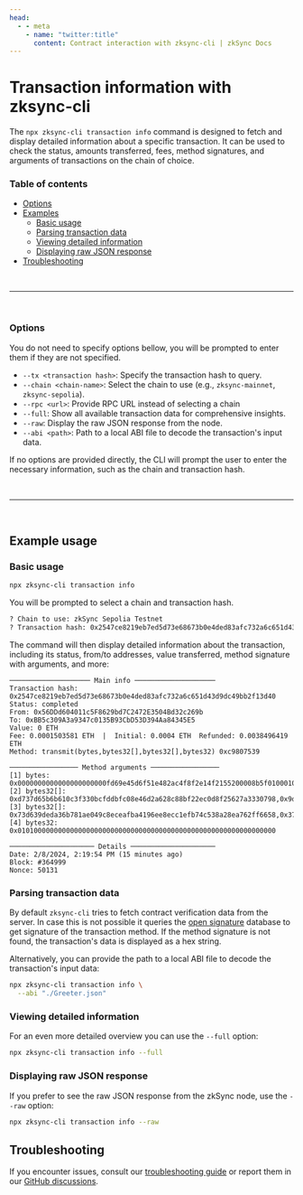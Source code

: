 ```yaml
---
head:
  - - meta
    - name: "twitter:title"
      content: Contract interaction with zksync-cli | zkSync Docs
---
```


# Transaction information with zksync-cli

The `npx zksync-cli transaction info` command is designed to fetch and display detailed information about a specific transaction. It can be used to check the status, amounts transferred, fees, method signatures, and arguments of transactions on the chain of choice.

### Table of contents

- [Options](#options)
- [Examples](#example-usage)
  - [Basic usage](#basic-usage)
  - [Parsing transaction data](#parsing-transaction-data)
  - [Viewing detailed information](#viewing-detailed-information)
  - [Displaying raw JSON response](#displaying-raw-json-response)
- [Troubleshooting](#troubleshooting)

<br />

---

<br />

### Options

You do not need to specify options bellow, you will be prompted to enter them if they are not specified.

- `--tx <transaction hash>`: Specify the transaction hash to query.
- `--chain <chain-name>`: Select the chain to use (e.g., `zksync-mainnet`, `zksync-sepolia`).
- `--rpc <url>`: Provide RPC URL instead of selecting a chain
- `--full`: Show all available transaction data for comprehensive insights.
- `--raw`: Display the raw JSON response from the node.
- `--abi <path>`: Path to a local ABI file to decode the transaction's input data.

If no options are provided directly, the CLI will prompt the user to enter the necessary information, such as the chain and transaction hash.

<br />

---

<br />

## Example usage

### Basic usage

```bash
npx zksync-cli transaction info
```

You will be prompted to select a chain and transaction hash.

```bash
? Chain to use: zkSync Sepolia Testnet
? Transaction hash: 0x2547ce8219eb7ed5d73e68673b0e4ded83afc732a6c651d43d9dc49bb2f13d40
```

The command will then display detailed information about the transaction, including its status, from/to addresses, value transferred, method signature with arguments, and more:

```
──────────────────── Main info ────────────────────
Transaction hash: 0x2547ce8219eb7ed5d73e68673b0e4ded83afc732a6c651d43d9dc49bb2f13d40
Status: completed
From: 0x56DDd604011c5F8629bd7C2472E3504Bd32c269b
To: 0xBB5c309A3a9347c0135B93CbD53D394Aa84345E5
Value: 0 ETH
Fee: 0.0001503581 ETH  |  Initial: 0.0004 ETH  Refunded: 0.0038496419 ETH
Method: transmit(bytes,bytes32[],bytes32[],bytes32) 0xc9807539

───────────────── Method arguments ─────────────────
[1] bytes: 0x0000000000000000000000fd69e45d6f51e482ac4f8f2e14f2155200008b5f010001020000000000000000000000000000000000000000000000000000000000000000000000000000000000000000000000000000000000000000000000006000000000000000000000000000000000000000000000000000000000000000030000000000000000000000000000000000000000000000000000007df298c81a0000000000000000000000000000000000000000000000000000007df298c81a0000000000000000000000000000000000000000000000000000007df298c81a
[2] bytes32[]: 0xd737d65b6b610c3f330bcfddbfc08e46d2a628c88bf22ec0d8f25627a3330798,0x9d33be2ba33b731555c13a4e7bf02d3d576fa3115f7523cbf07732321c85cdba
[3] bytes32[]: 0x73d639deda36b781ae049c8eceafba4196ee8ecc1efb74c538a28ea762ff6658,0x37ac79ff2ca902140613b0e51357d8fb218a67b4736bdee0c268c5fd9812e146
[4] bytes32: 0x0101000000000000000000000000000000000000000000000000000000000000

───────────────────── Details ─────────────────────
Date: 2/8/2024, 2:19:54 PM (15 minutes ago)
Block: #364999
Nonce: 50131
```

### Parsing transaction data

By default `zksync-cli` tries to fetch contract verification data from the server.
In case this is not possible it queries the [open signature](https://www.4byte.directory/) database to get signature of the transaction method.
If the method signature is not found, the transaction's data is displayed as a hex string.

Alternatively, you can provide the path to a local ABI file to decode the transaction's input data:

```bash
npx zksync-cli transaction info \
  --abi "./Greeter.json"
```

### Viewing detailed information

For an even more detailed overview you can use the `--full` option:

```bash
npx zksync-cli transaction info --full
```

### Displaying raw JSON response

If you prefer to see the raw JSON response from the zkSync node, use the `--raw` option:

```bash
npx zksync-cli transaction info --raw
```

## Troubleshooting

If you encounter issues, consult our [troubleshooting guide](../../zksync-cli/troubleshooting.md) or report them in our [GitHub discussions](https://github.com/zkSync-Community-Hub/zksync-developers/discussions/new?category=general).
